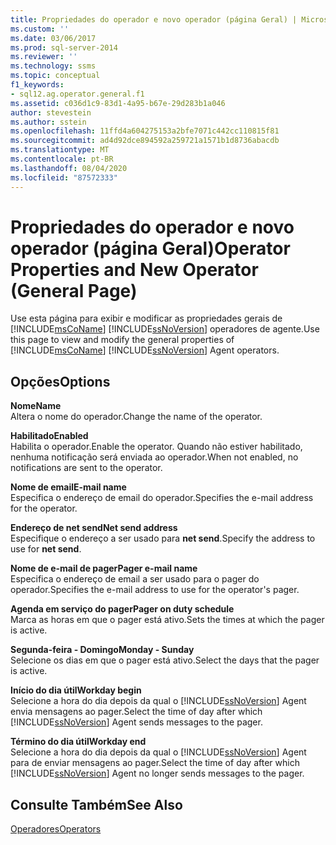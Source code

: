 ```yaml
---
title: Propriedades do operador e novo operador (página Geral) | Microsoft Docs
ms.custom: ''
ms.date: 03/06/2017
ms.prod: sql-server-2014
ms.reviewer: ''
ms.technology: ssms
ms.topic: conceptual
f1_keywords:
- sql12.ag.operator.general.f1
ms.assetid: c036d1c9-83d1-4a95-b67e-29d283b1a046
author: stevestein
ms.author: sstein
ms.openlocfilehash: 11ffd4a604275153a2bfe7071c442cc110815f81
ms.sourcegitcommit: ad4d92dce894592a259721a1571b1d8736abacdb
ms.translationtype: MT
ms.contentlocale: pt-BR
ms.lasthandoff: 08/04/2020
ms.locfileid: "87572333"
---
```

# <a name="operator-properties-and-new-operator-general-page"></a><span data-ttu-id="a2dbc-102">Propriedades do operador e novo operador (página Geral)</span><span class="sxs-lookup"><span data-stu-id="a2dbc-102">Operator Properties and New Operator (General Page)</span></span>
  <span data-ttu-id="a2dbc-103">Use esta página para exibir e modificar as propriedades gerais de [!INCLUDE[msCoName](../../includes/msconame-md.md)] [!INCLUDE[ssNoVersion](../../includes/ssnoversion-md.md)] operadores de agente.</span><span class="sxs-lookup"><span data-stu-id="a2dbc-103">Use this page to view and modify the general properties of [!INCLUDE[msCoName](../../includes/msconame-md.md)] [!INCLUDE[ssNoVersion](../../includes/ssnoversion-md.md)] Agent operators.</span></span>  
  
## <a name="options"></a><span data-ttu-id="a2dbc-104">Opções</span><span class="sxs-lookup"><span data-stu-id="a2dbc-104">Options</span></span>  
 <span data-ttu-id="a2dbc-105">**Nome**</span><span class="sxs-lookup"><span data-stu-id="a2dbc-105">**Name**</span></span>  
 <span data-ttu-id="a2dbc-106">Altera o nome do operador.</span><span class="sxs-lookup"><span data-stu-id="a2dbc-106">Change the name of the operator.</span></span>  
  
 <span data-ttu-id="a2dbc-107">**Habilitado**</span><span class="sxs-lookup"><span data-stu-id="a2dbc-107">**Enabled**</span></span>  
 <span data-ttu-id="a2dbc-108">Habilita o operador.</span><span class="sxs-lookup"><span data-stu-id="a2dbc-108">Enable the operator.</span></span> <span data-ttu-id="a2dbc-109">Quando não estiver habilitado, nenhuma notificação será enviada ao operador.</span><span class="sxs-lookup"><span data-stu-id="a2dbc-109">When not enabled, no notifications are sent to the operator.</span></span>  
  
 <span data-ttu-id="a2dbc-110">**Nome de email**</span><span class="sxs-lookup"><span data-stu-id="a2dbc-110">**E-mail name**</span></span>  
 <span data-ttu-id="a2dbc-111">Especifica o endereço de email do operador.</span><span class="sxs-lookup"><span data-stu-id="a2dbc-111">Specifies the e-mail address for the operator.</span></span>  
  
 <span data-ttu-id="a2dbc-112">**Endereço de net send**</span><span class="sxs-lookup"><span data-stu-id="a2dbc-112">**Net send address**</span></span>  
 <span data-ttu-id="a2dbc-113">Especifique o endereço a ser usado para **net send**.</span><span class="sxs-lookup"><span data-stu-id="a2dbc-113">Specify the address to use for **net send**.</span></span>  
  
 <span data-ttu-id="a2dbc-114">**Nome de e-mail de pager**</span><span class="sxs-lookup"><span data-stu-id="a2dbc-114">**Pager e-mail name**</span></span>  
 <span data-ttu-id="a2dbc-115">Especifica o endereço de email a ser usado para o pager do operador.</span><span class="sxs-lookup"><span data-stu-id="a2dbc-115">Specifies the e-mail address to use for the operator's pager.</span></span>  
  
 <span data-ttu-id="a2dbc-116">**Agenda em serviço do pager**</span><span class="sxs-lookup"><span data-stu-id="a2dbc-116">**Pager on duty schedule**</span></span>  
 <span data-ttu-id="a2dbc-117">Marca as horas em que o pager está ativo.</span><span class="sxs-lookup"><span data-stu-id="a2dbc-117">Sets the times at which the pager is active.</span></span>  
  
 <span data-ttu-id="a2dbc-118">**Segunda-feira - Domingo**</span><span class="sxs-lookup"><span data-stu-id="a2dbc-118">**Monday - Sunday**</span></span>  
 <span data-ttu-id="a2dbc-119">Selecione os dias em que o pager está ativo.</span><span class="sxs-lookup"><span data-stu-id="a2dbc-119">Select the days that the pager is active.</span></span>  
  
 <span data-ttu-id="a2dbc-120">**Início do dia útil**</span><span class="sxs-lookup"><span data-stu-id="a2dbc-120">**Workday begin**</span></span>  
 <span data-ttu-id="a2dbc-121">Selecione a hora do dia depois da qual o [!INCLUDE[ssNoVersion](../../includes/ssnoversion-md.md)] Agent envia mensagens ao pager.</span><span class="sxs-lookup"><span data-stu-id="a2dbc-121">Select the time of day after which [!INCLUDE[ssNoVersion](../../includes/ssnoversion-md.md)] Agent sends messages to the pager.</span></span>  
  
 <span data-ttu-id="a2dbc-122">**Término do dia útil**</span><span class="sxs-lookup"><span data-stu-id="a2dbc-122">**Workday end**</span></span>  
 <span data-ttu-id="a2dbc-123">Selecione a hora do dia depois da qual o [!INCLUDE[ssNoVersion](../../includes/ssnoversion-md.md)] Agent para de enviar mensagens ao pager.</span><span class="sxs-lookup"><span data-stu-id="a2dbc-123">Select the time of day after which [!INCLUDE[ssNoVersion](../../includes/ssnoversion-md.md)] Agent no longer sends messages to the pager.</span></span>  
  
## <a name="see-also"></a><span data-ttu-id="a2dbc-124">Consulte Também</span><span class="sxs-lookup"><span data-stu-id="a2dbc-124">See Also</span></span>  
 [<span data-ttu-id="a2dbc-125">Operadores</span><span class="sxs-lookup"><span data-stu-id="a2dbc-125">Operators</span></span>](operators.md)  
  
  

